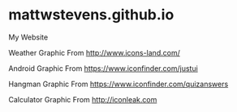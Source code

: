 # mattwstevens.github.io
My Website


Weather Graphic From http://www.icons-land.com/

Android Graphic From https://www.iconfinder.com/justui

Hangman Graphic From https://www.iconfinder.com/quizanswers

Calculator Graphic From http://iconleak.com
